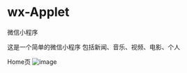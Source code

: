 # wx-Applet
微信小程序

这是一个简单的微信小程序
包括新闻、音乐、视频、电影、个人

Home页
![image](http://jafish.online/wx/wx-readme-img/Home.png)
